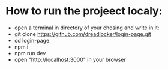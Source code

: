 # How to run the projeect localy:
* open a terminal in directory of your chosing and write in it:
* git clone https://github.com/dreadlocker/login-page.git
* cd login-page
* npm i
* npm run dev
* open "http://localhost:3000" in your browser
